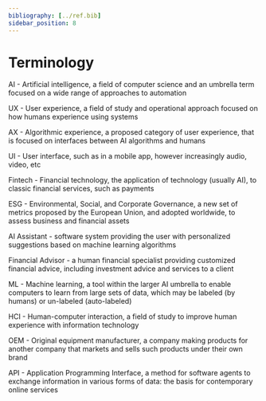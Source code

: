 ```yaml
---
bibliography: [../ref.bib]
sidebar_position: 8
---
```



# Terminology

AI - Artificial intelligence, a field of computer science and an umbrella term focused on a wide range of approaches to automation

UX - User experience, a field of study and operational approach focused on how humans experience using systems

AX - Algorithmic experience, a proposed category of user experience, that is focused on interfaces between AI algorithms and humans

UI - User interface, such as in a mobile app, however increasingly audio, video, etc

Fintech - Financial technology, the application of technology (usually AI), to classic financial services, such as payments

ESG - Environmental, Social, and Corporate Governance, a new set of metrics proposed by the European Union, and adopted worldwide, to assess business and financial assets

AI Assistant - software system providing the user with personalized suggestions based on machine learning algorithms

Financial Advisor - a human financial specialist providing customized financial advice, including investment advice and services to a client

ML - Machine learning, a tool within the larger AI umbrella to enable computers to learn from large sets of data, which may be labeled (by humans) or un-labeled (auto-labeled)

HCI - Human-computer interaction, a field of study to improve human experience with information technology

OEM - Original equipment manufacturer, a company making products for another company that markets and sells such products under their own brand

API - Application Programming Interface, a method for software agents to exchange information in various forms of data: the basis for contemporary online services


